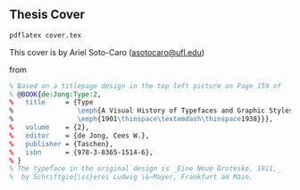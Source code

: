 ## Thesis Cover 
```tex
pdflatex cover.tex   
```


This cover is by Ariel Soto-Caro (asotocaro@ufl.edu)

from 

```bibtex
% Based on a titlepage design in the top left picture on Page 159 of
% @BOOK{de:Jong:Type:2,
%   title     = {Type
%                \emph{A Visual History of Typefaces and Graphic Styles
%                \emph{1901\thinspace\textemdash\thinspace1938}}},
%   volume    = {2},
%   editor    = {de Jong, Cees W.},
%   publisher = {Taschen},
%   isbn      = {978-3-8365-1514-6},
% }
% The typeface in the original design is _Eine Neue Groteske, 1911,_
%  by Schriftgie{\ss}erei Ludwig \&~Mayer, Frankfurt am Main.

```
